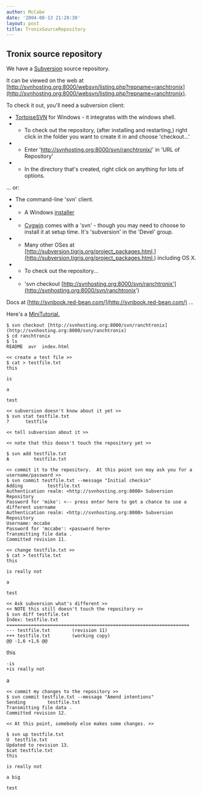 ```yaml
---
author: McCabe
date: '2004-08-13 21:28:38'
layout: post
title: TronixSourceRepository
---
```


## Tronix source repository

We have a [Subversion](http://subversion.tigris.org) source repository.

It can be viewed on the web at [http://svnhosting.org:8000/websvn/listing.php?repname=ranchtronix](http://svnhosting.org:8000/websvn/listing.php?repname=ranchtronix).

To check it out, you'll need a subversion client:

* [TortoiseSVN](http://tortoisesvn.tigris.org/) for Windows - it integrates with the windows shell.
* * To check out the repository, (after installing and restarting,) right click in the folder you want to create it in and choose 'checkout...'
* * Enter 'http://svnhosting.org:8000/svn/ranchtronix/' in 'URL of Repository'
* * In the directory that's created, right click on anything for lots of options.

... or:

* The command-line 'svn' client.
* * A Windows [installer](http://subversion.tigris.org/files/documents/15/14958/svn-1.0.6-setup.exe)
* * [Cygwin](http://cygwin.org) comes with a 'svn' - though you may need to choose to install it at setup time.  It's 'subversion' in the 'Devel' group.
* * Many other OSes at [http://subversion.tigris.org/project_packages.html,](http://subversion.tigris.org/project_packages.html,) including OS X.
* * To check out the repository...
* * 'svn checkout [http://svnhosting.org:8000/svn/ranchtronix'](http://svnhosting.org:8000/svn/ranchtronix')

Docs at [http://svnbook.red-bean.com/](http://svnbook.red-bean.com/) ...

Here's a [MiniTutorial.](MiniTutorial..html)

    $ svn checkout [http://svnhosting.org:8000/svn/ranchtronix](http://svnhosting.org:8000/svn/ranchtronix)
    $ cd ranchtronix
    $ ls
    README  avr  index.html
 
    << create a test file >>
    $ cat > testfile.txt
    this
   
    is
  
    a
 
    test
 
    << subversion doesn't know about it yet >>
    $ svn stat testfile.txt
    ?      testfile
 
    << tell subversion about it >>
 
    << note that this doesn't touch the repository yet >>
 
    $ svn add testfile.txt
    A         testfile.txt

    << commit it to the repository.  At this point svn may ask you for a username/password >>
    $ svn commit testfile.txt --message "Initial checkin"
    Adding         testfile.txt
    Authentication realm: <http://svnhosting.org:8000> Subversion Repository
    Password for 'mike': <-- press enter here to get a chance to use a different username
    Authentication realm: <http://svnhosting.org:8000> Subversion Repository
    Username: mccabe
    Password for 'mccabe': <password here>
    Transmitting file data .
    Committed revision 11.
 
    << change testfile.txt >>
    $ cat > testfile.txt
    this
 
    is really not
 
    a
 
    test
 
    << Ask subversion what's different >>
    << NOTE this still doesn't touch the repository >>
    $ svn diff testfile.txt
    Index: testfile.txt
    ===================================================================
    --- testfile.txt        (revision 11)
    +++ testfile.txt        (working copy)
    @@ -1,6 +1,6 @@
  this
  
    -is
    +is really not
  
  a
 
    << commit my changes to the repository >>
    $ svn commit testfile.txt --message "Amend intentions"
    Sending        testfile.txt
    Transmitting file data .
    Committed revision 12.
 
    << At this point, somebody else makes some changes. >>
 
    $ svn up testfile.txt 
    U  testfile.txt
    Updated to revision 13.
    $cat testfile.txt
    this
 
    is really not
 
    a big
 
    test
